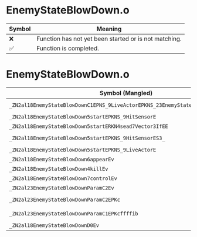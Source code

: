 # EnemyStateBlowDown.o
| Symbol | Meaning 
| ------------- | ------------- 
| :x: | Function has not yet been started or is not matching. 
| :white_check_mark: | Function is completed. 


# EnemyStateBlowDown.o
| Symbol (Mangled) | Symbol (Demangled) | Decompiled? |
| ------------- |  ------------- | ------------- |
| `_ZN2al18EnemyStateBlowDownC1EPNS_9LiveActorEPKNS_23EnemyStateBlowDownParamEPKc` | `al::EnemyStateBlowDown::EnemyStateBlowDown(al::LiveActor *,al::EnemyStateBlowDownParam const*,char const*)` | :white_check_mark: |
| `_ZN2al18EnemyStateBlowDown5startEPKNS_9HitSensorE` | `al::EnemyStateBlowDown::start(al::HitSensor const*)` | :white_check_mark: |
| `_ZN2al18EnemyStateBlowDown5startERKN4sead7Vector3IfEE` | `al::EnemyStateBlowDown::start(sead::Vector3<float> const&)` | :white_check_mark: |
| `_ZN2al18EnemyStateBlowDown5startEPKNS_9HitSensorES3_` | `al::EnemyStateBlowDown::start(al::HitSensor const*,al::HitSensor const*)` | :white_check_mark: |
| `_ZN2al18EnemyStateBlowDown5startEPKNS_9LiveActorE` | `al::EnemyStateBlowDown::start(al::LiveActor const*)` | :white_check_mark: |
| `_ZN2al18EnemyStateBlowDown6appearEv` | `al::EnemyStateBlowDown::appear(void)` | :white_check_mark: |
| `_ZN2al18EnemyStateBlowDown4killEv` | `al::EnemyStateBlowDown::kill(void)` | :white_check_mark: |
| `_ZN2al18EnemyStateBlowDown7controlEv` | `al::EnemyStateBlowDown::control(void)` | :white_check_mark: |
| `_ZN2al23EnemyStateBlowDownParamC2Ev` | `al::EnemyStateBlowDownParam::EnemyStateBlowDownParam(void)` | :white_check_mark: |
| `_ZN2al23EnemyStateBlowDownParamC2EPKc` | `al::EnemyStateBlowDownParam::EnemyStateBlowDownParam(char const*)` | :white_check_mark: |
| `_ZN2al23EnemyStateBlowDownParamC1EPKcffffib` | `al::EnemyStateBlowDownParam::EnemyStateBlowDownParam(char const*,float,float,float,float,int,bool)` | :white_check_mark: |
| `_ZN2al18EnemyStateBlowDownD0Ev` | `al::EnemyStateBlowDown::~EnemyStateBlowDown()` | :white_check_mark: |
